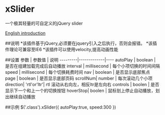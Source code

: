 # xSlider
一个极其轻量的可自定义的jQuery slider

[English introduction](https://github.com/ShangXinbo/xSlider/blob/master/README.md)

##说明
*该插件基于jQuery,必须要在jquery引入之后执行，否则会报错。
*该插件理论可兼容至IE6
*该插件可以使用velocity,提高动画性能


##设置
参数     | 参数值      | 说明
---------|-------------|----
autoPlay | boolean     | 是否在组建加载完成后自动播放
interval | millisecond | 每个小项切换的时间间隔
speed    | millisecond | 每个切换耗费时间
nav      | boolean     | 是否显示底部焦点
page     | boolean     | 是否显示底部页码
scrollNum| number      | 每次滚动几个小项
direction| 'rtl'or'ltr'| rtl 滚动从右向左，相反ltr是左向右
controls | boolen      | 是否显示下一个和上一个的切换按钮 
hoverStop| boolen      | 鼠标划上停止自动播放，划出继续自动播放 

##示例
$('.class').xSlider({
    autoPlay:true,
    speed:300
})
